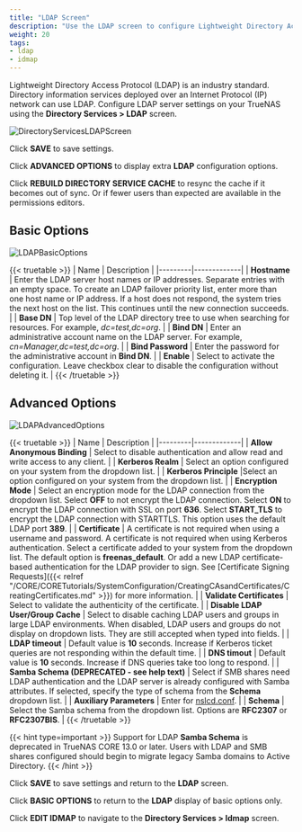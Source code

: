 ```yaml
---
title: "LDAP Screen"
description: "Use the LDAP screen to configure Lightweight Directory Access Protocol (LDAP) server settings on TrueNAS CORE."
weight: 20
tags:
- ldap
- idmap
---
```


Lightweight Directory Access Protocol (LDAP) is an industry standard. Directory information services deployed over an Internet Protocol (IP) network can use LDAP. Configure LDAP server settings on your TrueNAS using the **Directory Services > LDAP** screen.  

![DirectoryServicesLDAPScreen](/images/CORE/DirectoryServices/DirectoryServicesLDAPScreen.png "Directory Services LDAP Screen")

Click **SAVE** to save settings.

Click **ADVANCED OPTIONS** to display extra **LDAP** configuration options. 

Click **REBUILD DIRECTORY SERVICE CACHE** to resync the cache if it becomes out of sync. Or if fewer users than expected are available in the permissions editors.

## Basic Options

![LDAPBasicOptions](/images/CORE/DirectoryServices/LDAPBasicOptions.png "LDAP Basic Options")

{{< truetable >}}
| Name | Description |
|---------|-------------|
| **Hostname** | Enter the LDAP server host names or IP addresses. Separate entries with an empty space. To create an LDAP failover priority list, enter more than one host name or IP address. If a host does not respond, the system tries the next host on the list. This continues until the new connection succeeds. |
| **Base DN** | Top level of the LDAP directory tree to use when searching for resources. For example, *dc=test,dc=org*. |
| **Bind DN** | Enter an administrative account name on the LDAP server. For example, *cn=Manager,dc=test,dc=org*. |
| **Bind Password** | Enter the password for the administrative account in **Bind DN**. |
| **Enable** | Select to activate the configuration. Leave checkbox clear to disable the configuration without deleting it. |
{{< /truetable >}}

## Advanced Options

![LDAPAdvancedOptions](/images/CORE/DirectoryServices/LDAPAdvancedOptions.png "LDAP Advanced Options")

{{< truetable >}}
| Name | Description |
|---------|-------------|
| **Allow Anonymous Binding** | Select to disable authentication and allow read and write access to any client. |
| **Kerberos Realm** | Select an option configured on your system from the dropdown list. |
| **Kerberos Principle** |Select an option configured on your system from the dropdown list. |
| **Encryption Mode** | Select an encryption mode for the LDAP connection from the dropdown list. Select **OFF** to not encrypt the LDAP connection. Select **ON** to encrypt the LDAP connection with SSL on port **636**. Select **START_TLS** to encrypt the LDAP connection with STARTTLS. This option uses the default LDAP port **389**. |
| **Certificate** | A certificate is not required when using a username and password. A certificate is not required when using Kerberos authentication. Select a certificate added to your system from the dropdown list. The default option is **freenas_default**. Or add a new LDAP certificate-based authentication for the LDAP provider to sign. See [Certificate Signing Requests]({{< relref "/CORE/CORETutorials/SystemConfiguration/CreatingCAsandCertificates/CreatingCertificates.md" >}}) for more information. |
| **Validate Certificates** | Select to validate the authenticity of the certificate. |
| **Disable LDAP User/Group Cache** | Select to disable caching LDAP users and groups in large LDAP environments. When disabled, LDAP users and groups do not display on dropdown lists. They are still accepted when typed into fields. |
| **LDAP timeout** | Default value is **10** seconds. Increase if Kerberos ticket queries are not responding within the default time. |
| **DNS timout** | Default value is **10** seconds. Increase if DNS queries take too long to respond. |
| **Samba Schema (DEPRECATED - see help text)** | Select if SMB shares need LDAP authentication and the LDAP server is already configured with Samba attributes. If selected, specify the type of schema from the **Schema** dropdown list. |
| **Auxiliary Parameters** | Enter for [nslcd.conf](https://arthurdejong.org/nss-pam-ldapd/nslcd.conf.5). |
| **Schema** | Select the Samba schema from the dropdown list. Options are **RFC2307** or **RFC2307BIS**. |
{{< /truetable >}}

{{< hint type=important >}}
Support for LDAP **Samba Schema** is deprecated in TrueNAS CORE 13.0 or later.
Users with LDAP and SMB shares configured should begin to migrate legacy Samba domains to Active Directory.
{{< /hint >}}

Click **SAVE** to save settings and return to the **LDAP** screen.

Click **BASIC OPTIONS** to return to the **LDAP** display of basic options only.

Click **EDIT IDMAP** to navigate to the **Directory Services > Idmap** screen.
